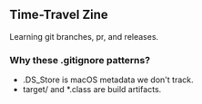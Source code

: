 ## Time-Travel Zine
Learning git branches, pr, and releases.

### Why these .gitignore patterns?
- .DS_Store is macOS metadata we don't track.
- target/ and *.class are build artifacts.
